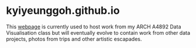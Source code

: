 # kyiyeunggoh.github.io

This [webpage](kyiyeunggoh.github.io) is currently used to host work from my ARCH A4892 Data Visualisation class but will eventually evolve to contain work from other data projects,
photos from trips and other artistic escapades. 
